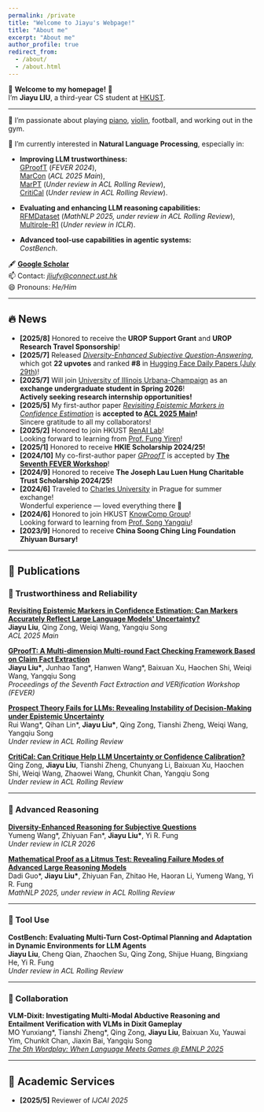 ```yaml
---
permalink: /private
title: "Welcome to Jiayu's Webpage!"
title: "About me"
excerpt: "About me"
author_profile: true
redirect_from: 
  - /about/
  - /about.html
---
```


👋 **Welcome to my homepage!** 🥂  
I’m **Jiayu LIU**, a third-year CS student at [HKUST](https://hkust.edu.hk/).

---

💞️ I’m passionate about playing [piano](https://youtu.be/5r_Y9tE_fbo?si=Rnv-_KuOYPt7_rPF), [violin](https://youtu.be/-ohoA3pO9Ks?si=8ZsqIn7GO0pp31UR), football, and working out in the gym.

🌱 I’m currently interested in **Natural Language Processing**, especially in:

- **Improving LLM trustworthiness:**  
  [GProofT](https://aclanthology.org/2024.fever-1.14.pdf) (*FEVER 2024*),  
  [MarCon](https://aclanthology.org/2025.acl-short.18.pdf) (*ACL 2025 Main*),  
  [MarPT](https://arxiv.org/abs/2508.08992) (*Under review in ACL Rolling Review*),  
  [CritiCal](https://arxiv.org/abs/2510.24505) (*Under review in ACL Rolling Review*).

- **Evaluating and enhancing LLM reasoning capabilities:**  
  [RFMDataset](https://arxiv.org/pdf/2506.17114) (*MathNLP 2025, under review in ACL Rolling Review*),  
  [Multirole-R1](https://www.arxiv.org/pdf/2507.20187) (*Under review in ICLR*).

- **Advanced tool-use capabilities in agentic systems:**  
  *CostBench*.

🖋️ [**Google Scholar**](https://scholar.google.com/citations?user=PIQxhfMAAAAJ&hl=en)  
📫 Contact: *jliufv@connect.ust.hk*  
😄 Pronouns: *He/Him*

---

## 🔥 News

- **[2025/8]** Honored to receive the **UROP Support Grant** and **UROP Research Travel Sponsorship**!  
- **[2025/7]** Released [*Diversity-Enhanced Subjective Question-Answering*](https://huggingface.co/papers/2507.20187), which got **22 upvotes** and ranked **#8** in [Hugging Face Daily Papers (July 29th)](https://huggingface.co/papers/date/2025-07-29)!  
- **[2025/7]** Will join [University of Illinois Urbana-Champaign](https://illinois.edu/) as an **exchange undergraduate student in Spring 2026**!  
  **Actively seeking research internship opportunities!**  
- **[2025/5]** My first-author paper [*Revisiting Epistemic Markers in Confidence Estimation*](https://arxiv.org/abs/2505.24778) is **accepted to [ACL 2025 Main](https://2025.aclweb.org/)!**  
  Sincere gratitude to all my collaborators!  
- **[2025/2]** Honored to join HKUST [RenAI Lab](https://mayrfung.github.io/group/)!  
  Looking forward to learning from [Prof. Fung Yiren](https://mayrfung.github.io/)!  
- **[2025/1]** Honored to receive **HKIE Scholarship 2024/25!**  
- **[2024/10]** My co-first-author paper [*GProofT*](https://aclanthology.org/2024.fever-1.14/) is accepted by [**The Seventh FEVER Workshop**](https://fever.ai/2024/workshop.html)!  
- **[2024/9]** Honored to receive **The Joseph Lau Luen Hung Charitable Trust Scholarship 2024/25!**  
- **[2024/6]** Traveled to [Charles University](https://cuni.cz/UKEN-1.html) in Prague for summer exchange!  
  Wonderful experience — loved everything there 🥰  
- **[2024/6]** Honored to join HKUST [KnowComp Group](https://github.com/HKUST-KnowComp)!  
  Looking forward to learning from [Prof. Song Yangqiu](https://www.cse.ust.hk/~yqsong/)!  
- **[2023/9]** Honored to receive **China Soong Ching Ling Foundation Zhiyuan Bursary!**

---

## 📖 Publications

### 🧩 Trustworthiness and Reliability

**[Revisiting Epistemic Markers in Confidence Estimation: Can Markers Accurately Reflect Large Language Models' Uncertainty?](https://arxiv.org/abs/2505.24778)**  
**Jiayu Liu**, Qing Zong, Weiqi Wang, Yangqiu Song  
*ACL 2025 Main*

**[GProofT: A Multi-dimension Multi-round Fact Checking Framework Based on Claim Fact Extraction](https://aclanthology.org/2024.fever-1.14/)**  
**Jiayu Liu\***, Junhao Tang*, Hanwen Wang*, Baixuan Xu, Haochen Shi, Weiqi Wang, Yangqiu Song  
*Proceedings of the Seventh Fact Extraction and VERification Workshop (FEVER)*

**[Prospect Theory Fails for LLMs: Revealing Instability of Decision-Making under Epistemic Uncertainty](https://arxiv.org/abs/2508.08992)**  
Rui Wang*, Qihan Lin*, **Jiayu Liu\***, Qing Zong, Tianshi Zheng, Weiqi Wang, Yangqiu Song  
*Under review in ACL Rolling Review*

**[CritiCal: Can Critique Help LLM Uncertainty or Confidence Calibration?](https://arxiv.org/abs/2510.24505)**  
Qing Zong, **Jiayu Liu**, Tianshi Zheng, Chunyang Li, Baixuan Xu, Haochen Shi, Weiqi Wang, Zhaowei Wang, Chunkit Chan, Yangqiu Song  
*Under review in ACL Rolling Review*

---

### 🧠 Advanced Reasoning

**[Diversity-Enhanced Reasoning for Subjective Questions](https://www.arxiv.org/pdf/2507.20187)**  
Yumeng Wang*, Zhiyuan Fan*, **Jiayu Liu\***, Yi R. Fung  
*Under review in ICLR 2026*

**[Mathematical Proof as a Litmus Test: Revealing Failure Modes of Advanced Large Reasoning Models](https://arxiv.org/pdf/2506.17114)**  
Dadi Guo*, **Jiayu Liu\***, Zhiyuan Fan, Zhitao He, Haoran Li, Yumeng Wang, Yi R. Fung  
*MathNLP 2025, under review in ACL Rolling Review*

---

### 🧰 Tool Use

**CostBench: Evaluating Multi-Turn Cost-Optimal Planning and Adaptation in Dynamic Environments for LLM Agents**  
**Jiayu Liu**, Cheng Qian, Zhaochen Su, Qing Zong, Shijue Huang, Bingxiang He, Yi R. Fung  
*Under review in ACL Rolling Review*

---

### 🤝 Collaboration

**VLM-Dixit: Investigating Multi-Modal Abductive Reasoning and Entailment Verification with VLMs in Dixit Gameplay**  
MO Yunxiang*, Tianshi Zheng*, Qing Zong, **Jiayu Liu**, Baixuan Xu, Yauwai Yim, Chunkit Chan, Jiaxin Bai, Yangqiu Song  
[*The 5th Wordplay: When Language Meets Games @ EMNLP 2025*](https://openreview.net/group?id=EMNLP/2025/Workshop/Wordplay/Authors&referrer=%5BHomepage%5D(%2F))

---

## 🧾 Academic Services

- **[2025/5]** Reviewer of *IJCAI 2025*
